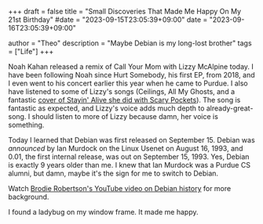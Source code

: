 +++
draft = false
title = "Small Discoveries That Made Me Happy On My 21st Birthday"
#date = "2023-09-15T23:05:39+09:00"
date = "2023-09-16T23:05:39+09:00"

author = "Theo"
description = "Maybe Debian is my long-lost brother"
tags = ["Life"]
+++

Noah Kahan released a remix of Call Your Mom with Lizzy McAlpine today.
I have been following Noah since Hurt Somebody, his first EP, from 2018, and I even went to his concert earlier this year when he came to Purdue.
I also have listened to some of Lizzy's songs (Ceilings, All My Ghosts, and a fantastic [cover of Stayin' Alive she did with Scary Pockets](https://www.youtube.com/watch?v=piTvLuHWLyg)).
The song is fantastic as expected, and Lizzy's voice adds much depth to already-great-song.
I should listen to more of Lizzy because damn, her voice is something.

Today I learned that Debian was first released on September 15.
Debian was *announced* by Ian Murdock on the Linux Usenet on August 16, 1993, and 0.01, the first internal release, was out on September 15, 1993.
Yes, Debian is exactly 9 years older than me.
I knew that Ian Murdock was a Purdue CS alumni, but damn, maybe it's the sign for me to switch to Debian.

Watch [Brodie Robertson's YouTube video on Debian history](https://www.youtube.com/watch?v=szZ7_Sxy7xQ) for more background.

I found a ladybug on my window frame.
It made me happy.

